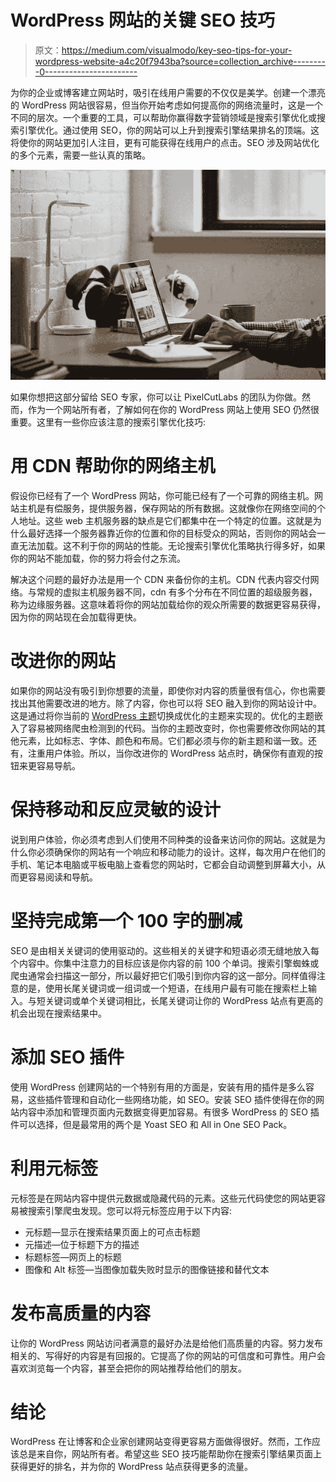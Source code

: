 # WordPress 网站的关键 SEO 技巧

> 原文：<https://medium.com/visualmodo/key-seo-tips-for-your-wordpress-website-a4c20f7943ba?source=collection_archive---------0----------------------->

为你的企业或博客建立网站时，吸引在线用户需要的不仅仅是美学。创建一个漂亮的 WordPress 网站很容易，但当你开始考虑如何提高你的网络流量时，这是一个不同的层次。一个重要的工具，可以帮助你赢得数字营销领域是搜索引擎优化或搜索引擎优化。通过使用 SEO，你的网站可以上升到搜索引擎结果排名的顶端。这将使你的网站更加引人注目，更有可能获得在线用户的点击。SEO 涉及网站优化的多个元素，需要一些认真的策略。

![](img/28e3ed755c4656707270f9ab2a63af57.png)

如果你想把这部分留给 SEO 专家，你可以让 PixelCutLabs 的团队为你做。然而，作为一个网站所有者，了解如何在你的 WordPress 网站上使用 SEO 仍然很重要。这里有一些你应该注意的搜索引擎优化技巧:

# 用 CDN 帮助你的网络主机

假设你已经有了一个 WordPress 网站，你可能已经有了一个可靠的网络主机。网站主机是有偿服务，提供服务器，保存网站的所有数据。这就像你在网络空间的个人地址。这些 web 主机服务器的缺点是它们都集中在一个特定的位置。这就是为什么最好选择一个服务器靠近你的位置和你的目标受众的网站，否则你的网站会一直无法加载。这不利于你的网站的性能。无论搜索引擎优化策略执行得多好，如果你的网站不能加载，你的努力将会付之东流。

解决这个问题的最好办法是用一个 CDN 来备份你的主机。CDN 代表内容交付网络。与常规的虚拟主机服务器不同，cdn 有多个分布在不同位置的超级服务器，称为边缘服务器。这意味着将你的网站加载给你的观众所需要的数据更容易获得，因为你的网站现在会加载得更快。

# 改进你的网站

如果你的网站没有吸引到你想要的流量，即使你对内容的质量很有信心，你也需要找出其他需要改进的地方。除了内容，你也可以将 SEO 融入到你的网站设计中。这是通过将你当前的 [WordPress 主题](https://visualmodo.com/dos-and-donts-of-building-a-wordpress-theme/)切换成优化的主题来实现的。优化的主题嵌入了容易被网络爬虫检测到的代码。当你的主题改变时，你也需要修改你网站的其他元素，比如标志、字体、颜色和布局。它们都必须与你的新主题和谐一致。还有，注重用户体验。所以，当你改进你的 WordPress 站点时，确保你有直观的按钮来更容易导航。

# 保持移动和反应灵敏的设计

说到用户体验，你必须考虑到人们使用不同种类的设备来访问你的网站。这就是为什么你必须确保你的网站有一个响应和移动能力的设计。这样，每次用户在他们的手机、笔记本电脑或平板电脑上查看您的网站时，它都会自动调整到屏幕大小，从而更容易阅读和导航。

# 坚持完成第一个 100 字的删减

SEO 是由相关关键词的使用驱动的。这些相关的关键字和短语必须无缝地放入每个内容中。你集中注意力的目标应该是你内容的前 100 个单词。搜索引擎蜘蛛或爬虫通常会扫描这一部分，所以最好把它们吸引到你内容的这一部分。同样值得注意的是，使用长尾关键词或一组词或一个短语，在线用户最有可能在搜索栏上输入。与短关键词或单个关键词相比，长尾关键词让你的 WordPress 站点有更高的机会出现在搜索结果中。

# 添加 SEO 插件

使用 WordPress 创建网站的一个特别有用的方面是，安装有用的插件是多么容易，这些插件管理和自动化一些网络功能，如 SEO。安装 SEO 插件使得在你的网站内容中添加和管理页面内元数据变得更加容易。有很多 WordPress 的 SEO 插件可以选择，但是最常用的两个是 Yoast SEO 和 All in One SEO Pack。

# 利用元标签

元标签是在网站内容中提供元数据或隐藏代码的元素。这些元代码使您的网站更容易被搜索引擎爬虫发现。您可以将元标签应用于以下内容:

*   元标题—显示在搜索结果页面上的可点击标题
*   元描述—位于标题下方的描述
*   标题标签—网页上的标题
*   图像和 Alt 标签—当图像加载失败时显示的图像链接和替代文本

# 发布高质量的内容

让你的 WordPress 网站访问者满意的最好办法是给他们高质量的内容。努力发布相关的、写得好的内容是有回报的。它提高了你的网站的可信度和可靠性。用户会喜欢浏览每一个内容，甚至会把你的网站推荐给他们的朋友。

# 结论

WordPress 在让博客和企业家创建网站变得更容易方面做得很好。然而，工作应该总是来自你，网站所有者。希望这些 SEO 技巧能帮助你在搜索引擎结果页面上获得更好的排名，并为你的 WordPress 站点获得更多的流量。